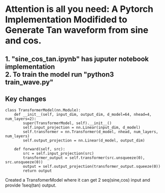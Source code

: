 # Attention is all you need: A Pytorch Implementation Modifided to Generate Tan waveform from sine and cos.

## 1. "sine_cos_tan.ipynb" has juputer notebook implementation <br> 2. To train the model run "python3 train_wave.py"

## Key changes 

    class TransformerModel(nn.Module):
        def __init__(self, input_dim, output_dim, d_model=64, nhead=4, num_layers=2):
            super(TransformerModel, self).__init__()
            self.input_projection = nn.Linear(input_dim, d_model)
            self.transformer = nn.Transformer(d_model, nhead, num_layers, num_layers)
            self.output_projection = nn.Linear(d_model, output_dim)
        
        def forward(self, src):
            src = self.input_projection(src)
            transformer_output = self.transformer(src.unsqueeze(0), src.unsqueeze(0))
            output = self.output_projection(transformer_output.squeeze(0))
            return output

Created a TransfomerModel where it can get 2 seq(sine,cos) input and provide 1seq(tan) output.
